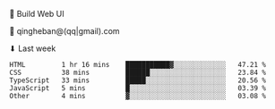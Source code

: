 🧙 Build Web UI

📧 qingheban@(qq|gmail).com

⬇ Last week

<!--START_SECTION:waka-->

```text
HTML         1 hr 16 mins    ███████████▓░░░░░░░░░░░░░   47.21 %
CSS          38 mins         ██████░░░░░░░░░░░░░░░░░░░   23.84 %
TypeScript   33 mins         █████░░░░░░░░░░░░░░░░░░░░   20.56 %
JavaScript   5 mins          █░░░░░░░░░░░░░░░░░░░░░░░░   03.39 %
Other        4 mins          ▓░░░░░░░░░░░░░░░░░░░░░░░░   03.08 %
```

<!--END_SECTION:waka-->

<!--
**banqinghe/banqinghe** is a ✨ _special_ ✨ repository because its `README.md` (this file) appears on your GitHub profile.

Here are some ideas to get you started:

- 🔭 I’m currently working on ...
- 🌱 I’m currently learning ...
- 👯 I’m looking to collaborate on ...
- 🤔 I’m looking for help with ...
- 💬 Ask me about ...
- 📫 How to reach me: ...
- 😄 Pronouns: ...
- ⚡ Fun fact: ...
-->
